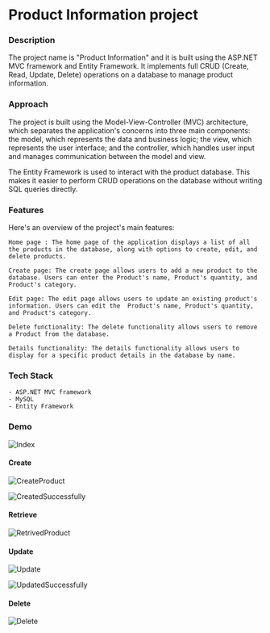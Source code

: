 # Product Information project
### **Description**
The project name is "Product Information" and it is built using the ASP.NET MVC framework and Entity Framework. It implements full CRUD (Create, Read, Update, Delete) operations on a database to manage product information.

### **Approach**
The project is built using the Model-View-Controller (MVC) architecture, which separates the application's concerns into three main components: the model, which represents the data and business logic; the view, which represents the user interface; and the controller, which handles user input and manages communication between the model and view.

The Entity Framework is used to interact with the product database. This makes it easier to perform CRUD operations on the database without writing SQL queries directly.

### **Features**
Here's an overview of the project's main features:
```
Home page : The home page of the application displays a list of all the products in the database, along with options to create, edit, and delete products.

Create page: The create page allows users to add a new product to the database. Users can enter the Product's name, Product's quantity, and Product's category.

Edit page: The edit page allows users to update an existing product's information. Users can edit the  Product's name, Product's quantity, and Product's category.

Delete functionality: The delete functionality allows users to remove a Product from the database.

Details functionality: The details functionality allows users to display for a specific product details in the database by name.
```


### **Tech Stack**
```
- ASP.NET MVC framework
- MySQL
- Entity Framework
```
### **Demo**

![Index](https://user-images.githubusercontent.com/118277193/222958973-38da4cbf-1760-439c-be3c-1bbcf464e24b.png)


#### **Create**

![CreateProduct](https://user-images.githubusercontent.com/118277193/222958980-b7491a2e-abd0-4154-84d9-3cc3bc815ae1.png)

![CreatedSuccessfully](https://user-images.githubusercontent.com/118277193/222958984-1a87d542-0fc4-45d4-8b4d-2e9c1acbb797.png)


#### **Retrieve**

![RetrivedProduct](https://user-images.githubusercontent.com/118277193/222958987-a6edd857-4e9e-43fe-a0b1-97d2c4263da4.png)


#### **Update**

![Update](https://user-images.githubusercontent.com/118277193/222958995-f96cf9cd-6d50-4b5b-bf01-a6de8fc8de88.png)

![UpdatedSuccessfully](https://user-images.githubusercontent.com/118277193/222959002-3406f038-5176-4b85-a9d7-4603f2a74320.png)


#### **Delete**

![Delete](https://user-images.githubusercontent.com/118277193/222959008-464c6325-75c7-4e28-ab96-c6b52524998a.png)
